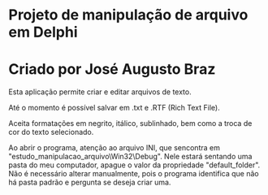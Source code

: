 # Projeto de manipulação de arquivo em Delphi

# Criado por José Augusto Braz

Esta aplicação permite criar e editar arquivos de texto.

Até o momento é possível salvar em .txt e .RTF (Rich Text File).

Aceita formatações em negrito, itálico, sublinhado, bem como a troca de cor do texto selecionado.

Ao abrir o programa, atenção ao arquivo INI, que sencontra em "estudo_manipulacao_arquivo\Win32\Debug". Nele estará sentando uma pasta do meu computador, apague o valor da propriedade "default_folder". Não é necessário alterar manualmente, pois o programa identifica que não há pasta padrão e pergunta se deseja criar uma.
